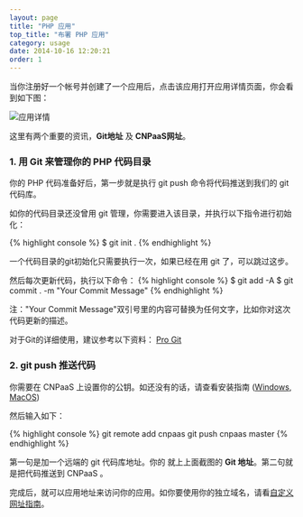 ```yaml
---
layout: page
title: "PHP 应用"
top_title: "布署 PHP 应用"
category: usage
date: 2014-10-16 12:20:21
order: 1
---
```


当你注册好一个帐号并创建了一个应用后，点击该应用打开应用详情页面，你会看到如下图：

<img class="embeddable" src="{{site.url}}/images/php/01-app-details.png" alt="应用详情" title="应用详情"></img>

这里有两个重要的资讯，**Git地址** 及 **CNPaaS网址**。

### 1. 用 Git 来管理你的 PHP 代码目录

你的 PHP 代码准备好后，第一步就是执行 git push 命令将代码推送到我们的 git 代码库。

如你的代码目录还没曾用 git 管理，你需要进入该目录，并执行以下指令进行初始化：

{% highlight console %}
$ git init .
{% endhighlight %}

一个代码目录的git初始化只需要执行一次，如果已经在用 git 了，可以跳过这步。

然后每次更新代码，执行以下命令：
{% highlight console %}
$ git add -A
$ git commit . -m "Your Commit Message"
{% endhighlight %}

注："Your Commit Message"双引号里的内容可替换为任何文字，比如你对这次代码更新的描述。

对于Git的详细使用，建议参考以下资料：
[Pro Git](http://git-scm.com/book/zh/)


### 2. git push 推送代码

你需要在 CNPaaS 上设置你的公钥。如还没有的话，请查看安装指南 ([Windows]({{site.url}}/installation/windows.html), [MacOS]({{site.url}}/installation/macos.html))

然后输入如下：

{% highlight console %}
git remote add cnpaas <git-repo addr>
git push cnpaas master
{% endhighlight %}

第一句是加一个远端的 git 代码库地址。你的 <git-repo addr> 就上上面截图的 **Git 地址**。第二句就是把代码推送到 CNPaaS 。

完成后，就可以应用地址来访问你的应用。如你要使用你的独立域名，请看[自定义网址指南]({{site.url}}/usage/custom-domains.html)。
